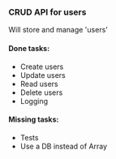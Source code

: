 ### CRUD API for users
Will store and manage 'users'


#### Done tasks:
* Create users
* Update users
* Read users
* Delete users
* Logging

#### Missing tasks:
* Tests
* Use a DB instead of Array